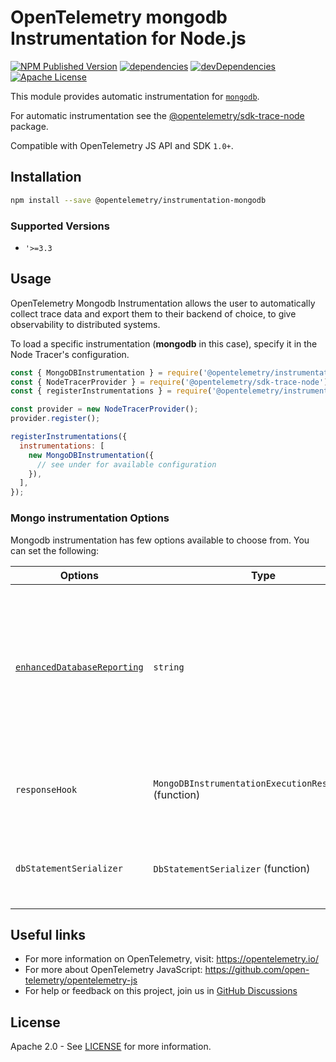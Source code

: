 # OpenTelemetry mongodb Instrumentation for Node.js

[![NPM Published Version][npm-img]][npm-url]
[![dependencies][dependencies-image]][dependencies-url]
[![devDependencies][devDependencies-image]][devDependencies-url]
[![Apache License][license-image]][license-image]

This module provides automatic instrumentation for [`mongodb`](https://github.com/mongodb/node-mongodb-native).

For automatic instrumentation see the
[@opentelemetry/sdk-trace-node](https://github.com/open-telemetry/opentelemetry-js/tree/main/packages/opentelemetry-node) package.

Compatible with OpenTelemetry JS API and SDK `1.0+`.

## Installation

```bash
npm install --save @opentelemetry/instrumentation-mongodb
```

### Supported Versions

- `'>=3.3`

## Usage

OpenTelemetry Mongodb Instrumentation allows the user to automatically collect trace data and export them to their backend of choice, to give observability to distributed systems.

To load a specific instrumentation (**mongodb** in this case), specify it in the Node Tracer's configuration.

```javascript
const { MongoDBInstrumentation } = require('@opentelemetry/instrumentation-mongodb');
const { NodeTracerProvider } = require('@opentelemetry/sdk-trace-node');
const { registerInstrumentations } = require('@opentelemetry/instrumentation');

const provider = new NodeTracerProvider();
provider.register();

registerInstrumentations({
  instrumentations: [
    new MongoDBInstrumentation({
      // see under for available configuration
    }),
  ],
});

```

### Mongo instrumentation Options

Mongodb instrumentation has few options available to choose from. You can set the following:

| Options | Type | Description |
| ------- | ---- | ----------- |
| [`enhancedDatabaseReporting`](https://github.com/open-telemetry/opentelemetry-js/blob/main/packages/opentelemetry-api/src/trace/instrumentation/instrumentation.ts#L91) | `string` | If true, additional information about query parameters and results will be attached (as `attributes`) to spans representing database operations |
| `responseHook` | `MongoDBInstrumentationExecutionResponseHook` (function) | Function for adding custom attributes from db response |
| `dbStatementSerializer` | `DbStatementSerializer` (function) | Custom serializer function for the db.statement tag |

## Useful links

- For more information on OpenTelemetry, visit: <https://opentelemetry.io/>
- For more about OpenTelemetry JavaScript: <https://github.com/open-telemetry/opentelemetry-js>
- For help or feedback on this project, join us in [GitHub Discussions][discussions-url]

## License

Apache 2.0 - See [LICENSE][license-url] for more information.

[discussions-url]: https://github.com/open-telemetry/opentelemetry-js/discussions
[license-url]: https://github.com/open-telemetry/opentelemetry-js-contrib/blob/main/LICENSE
[license-image]: https://img.shields.io/badge/license-Apache_2.0-green.svg?style=flat
[dependencies-image]: https://status.david-dm.org/gh/open-telemetry/opentelemetry-js-contrib.svg?path=plugins%2Fnode%2Fopentelemetry-instrumentation-mongodb
[dependencies-url]: https://david-dm.org/open-telemetry/opentelemetry-js-contrib?path=plugins%2Fnode%2Fopentelemetry-instrumentation-mongodb
[devDependencies-image]: https://status.david-dm.org/gh/open-telemetry/opentelemetry-js-contrib.svg?path=plugins%2Fnode%2Fopentelemetry-instrumentation-mongodb&type=dev
[devDependencies-url]: https://david-dm.org/open-telemetry/opentelemetry-js-contrib?path=plugins%2Fnode%2Fopentelemetry-instrumentation-mongodb&type=dev
[npm-url]: https://www.npmjs.com/package/@opentelemetry/instrumentation-mongodb
[npm-img]: https://badge.fury.io/js/%40opentelemetry%2Finstrumentation-mongodb.svg

